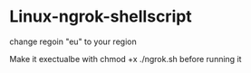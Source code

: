 # Linux-ngrok-shellscript
change regoin "eu" to your region


Make it exectualbe with chmod +x ./ngrok.sh before running it
